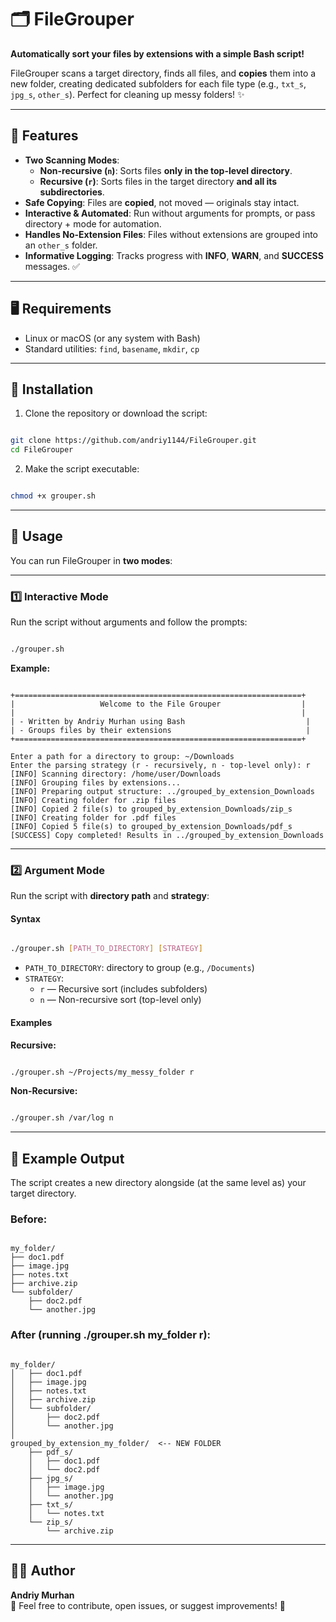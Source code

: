 # 🗂️ FileGrouper

**Automatically sort your files by extensions with a simple Bash script!**  

FileGrouper scans a target directory, finds all files, and **copies** them into a new folder, creating dedicated subfolders for each file type (e.g., `txt_s`, `jpg_s`, `other_s`). Perfect for cleaning up messy folders! ✨

---

## 🌟 Features

- **Two Scanning Modes**:
  - **Non-recursive (`n`)**: Sorts files **only in the top-level directory**.  
  - **Recursive (`r`)**: Sorts files in the target directory **and all its subdirectories**.  
- **Safe Copying**: Files are **copied**, not moved — originals stay intact.  
- **Interactive & Automated**: Run without arguments for prompts, or pass directory + mode for automation.  
- **Handles No-Extension Files**: Files without extensions are grouped into an `other_s` folder.  
- **Informative Logging**: Tracks progress with **INFO**, **WARN**, and **SUCCESS** messages. ✅  

---

## 🖥️ Requirements

- Linux or macOS (or any system with Bash)  
- Standard utilities: `find`, `basename`, `mkdir`, `cp`  

---

## 🚀 Installation

1. Clone the repository or download the script:

```bash

git clone https://github.com/andriy1144/FileGrouper.git
cd FileGrouper

```

2. Make the script executable:

```bash

chmod +x grouper.sh

```

---

## 📝 Usage

You can run FileGrouper in **two modes**:  

---

### 1️⃣ Interactive Mode

Run the script without arguments and follow the prompts:

```bash

./grouper.sh

```

**Example:**

```

+================================================================+
|                   Welcome to the File Grouper                  |
|                                                                |
| - Written by Andriy Murhan using Bash                           |
| - Groups files by their extensions                              |
+================================================================+

Enter a path for a directory to group: ~/Downloads
Enter the parsing strategy (r - recursively, n - top-level only): r
[INFO] Scanning directory: /home/user/Downloads
[INFO] Grouping files by extensions...
[INFO] Preparing output structure: ../grouped_by_extension_Downloads
[INFO] Creating folder for .zip files
[INFO] Copied 2 file(s) to grouped_by_extension_Downloads/zip_s
[INFO] Creating folder for .pdf files
[INFO] Copied 5 file(s) to grouped_by_extension_Downloads/pdf_s
[SUCCESS] Copy completed! Results in ../grouped_by_extension_Downloads

```

---

### 2️⃣ Argument Mode

Run the script with **directory path** and **strategy**:

#### Syntax
```bash

./grouper.sh [PATH_TO_DIRECTORY] [STRATEGY]

```

- `PATH_TO_DIRECTORY`: directory to group (e.g., `/Documents`)  
- `STRATEGY`:  
  - `r` — Recursive sort (includes subfolders)  
  - `n` — Non-recursive sort (top-level only)  

#### Examples

**Recursive:**
```bash

./grouper.sh ~/Projects/my_messy_folder r

```

**Non-Recursive:**
```bash

./grouper.sh /var/log n

```

---

## 📂 Example Output

The script creates a new directory alongside (at the same level as) your target directory.

### Before:
```

my_folder/
├── doc1.pdf
├── image.jpg
├── notes.txt
├── archive.zip
└── subfolder/
    ├── doc2.pdf
    └── another.jpg

```

### After (running ./grouper.sh my_folder r):
```

my_folder/
│   ├── doc1.pdf
│   ├── image.jpg
│   ├── notes.txt
│   ├── archive.zip
│   └── subfolder/
│       ├── doc2.pdf
│       └── another.jpg
│
grouped_by_extension_my_folder/  <-- NEW FOLDER
    ├── pdf_s/
    │   ├── doc1.pdf
    │   └── doc2.pdf
    ├── jpg_s/
    │   ├── image.jpg
    │   └── another.jpg
    ├── txt_s/
    │   └── notes.txt
    └── zip_s/
        └── archive.zip

```

---

## 👨‍💻 Author

**Andriy Murhan**  
📧 Feel free to contribute, open issues, or suggest improvements! 🚀
